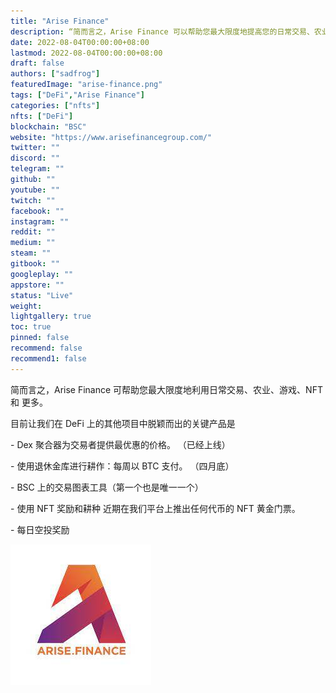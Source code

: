 ```yaml
---
title: "Arise Finance"
description: “简而言之，Arise Finance 可以帮助您最大限度地提高您的日常交易、农业、游戏、NFT 等。”
date: 2022-08-04T00:00:00+08:00
lastmod: 2022-08-04T00:00:00+08:00
draft: false
authors: ["sadfrog"]
featuredImage: "arise-finance.png"
tags: ["DeFi","Arise Finance"]
categories: ["nfts"]
nfts: ["DeFi"]
blockchain: "BSC"
website: "https://www.arisefinancegroup.com/"
twitter: ""
discord: ""
telegram: ""
github: ""
youtube: ""
twitch: ""
facebook: ""
instagram: ""
reddit: ""
medium: ""
steam: ""
gitbook: ""
googleplay: ""
appstore: ""
status: "Live"
weight: 
lightgallery: true
toc: true
pinned: false
recommend: false
recommend1: false
---
```

<p>简而言之，Arise Finance 可帮助您最大限度地利用日常交易、农业、游戏、NFT 和 更多。</p>
<p>目前让我们在 DeFi 上的其他项目中脱颖而出的关键产品是</p>
<p>- Dex 聚合器为交易者提供最优惠的价格。 （已经上线）</p>
<p>- 使用退休金库进行耕作：每周以 BTC 支付。 （四月底）</p>
<p>- BSC 上的交易图表工具（第一个也是唯一一个）</p>
<p>- 使用 NFT 奖励和耕种 近期在我们平台上推出任何代币的 NFT 黄金门票。</p>
<p>- 每日空投奖励</p>

![](sadfrog.jpg)